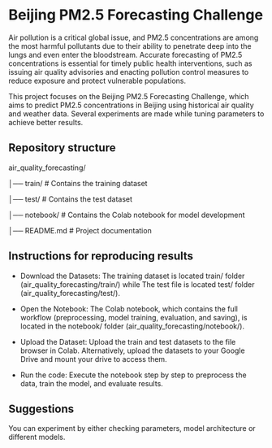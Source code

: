 # Beijing PM2.5 Forecasting Challenge  
Air pollution is a critical global issue, and PM2.5 concentrations are among the most harmful pollutants due to their ability to penetrate deep into the lungs and even enter the bloodstream. Accurate forecasting of PM2.5 concentrations is essential for timely public health interventions, such as issuing air quality advisories and enacting pollution control measures to reduce exposure and protect vulnerable populations.

This project focuses on the Beijing PM2.5 Forecasting Challenge, which aims to predict PM2.5 concentrations in Beijing using historical air quality and weather data. Several experiments are made while tuning parameters to achieve better results.

## Repository structure
air_quality_forecasting/

│── train/ # Contains the training dataset

│── test/ # Contains the test dataset

│── notebook/ # Contains the Colab notebook for model development

│── README.md # Project documentation

## Instructions for reproducing results
- Download the Datasets:
  The training dataset is located train/ folder (air_quality_forecasting/train/) while
  The test file is located test/ folder (air_quality_forecasting/test/).

- Open the Notebook:
  The Colab notebook, which contains the full workflow (preprocessing, model training, evaluation, and saving), is located in the notebook/ folder (air_quality_forecasting/notebook/).

- Upload the Dataset:
  Upload the train and test datasets to the file browser in Colab.
  Alternatively, upload the datasets to your Google Drive and mount your drive to access them.

- Run the code:
  Execute the notebook step by step to preprocess the data, train the model, and evaluate results.

## Suggestions
You can experiment by either checking parameters, model architecture or different models.
